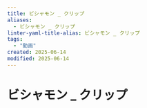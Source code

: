```yaml
---
title: ビシャモン _ クリップ
aliases:
  - ビシャモン _ クリップ
linter-yaml-title-alias: ビシャモン _ クリップ
tags:
  - "動画"
created: 2025-06-14
modified: 2025-06-14
---
```


# ビシャモン _ クリップ
